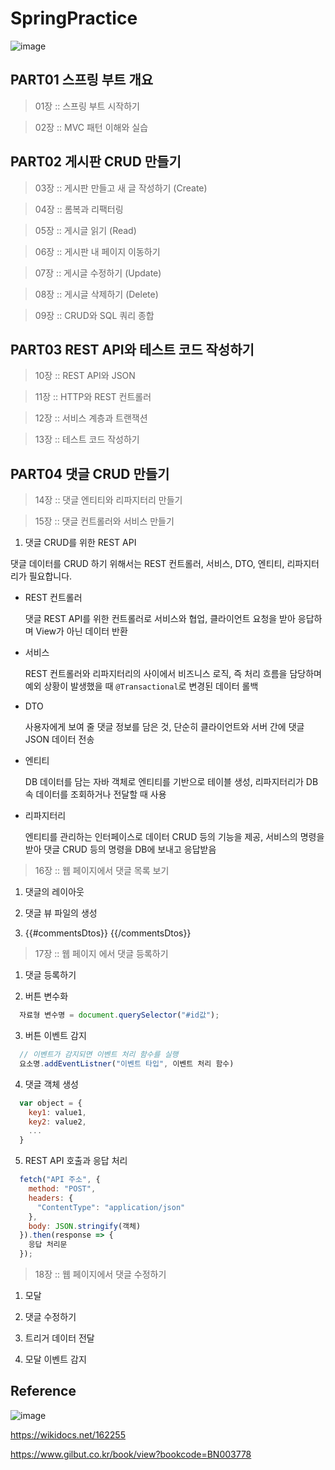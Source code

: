 # SpringPractice



![image](https://github.com/junhochoi-dev/SpringPractice/assets/39554558/829b2a01-c531-47ed-bb5f-e12ebe4eca56)

## PART01 스프링 부트 개요

> 01장 :: 스프링 부트 시작하기

> 02장 :: MVC 패턴 이해와 실습

## PART02 게시판 CRUD 만들기

> 03장 :: 게시판 만들고 새 글 작성하기 (Create)

> 04장 :: 롬복과 리팩터링

> 05장 :: 게시글 읽기 (Read)

> 06장 :: 게시판 내 페이지 이동하기

> 07장 :: 게시글 수정하기 (Update)

> 08장 :: 게시글 삭제하기 (Delete)

> 09장 :: CRUD와 SQL 쿼리 종합

## PART03 REST API와 테스트 코드 작성하기

> 10장 :: REST API와 JSON

> 11장 :: HTTP와 REST 컨트롤러

> 12장 :: 서비스 계층과 트랜잭션

> 13장 :: 테스트 코드 작성하기

## PART04 댓글 CRUD 만들기

> 14장 :: 댓글 엔티티와 리파지터리 만들기

> 15장 :: 댓글 컨트롤러와 서비스 만들기

1. 댓글 CRUD를 위한 REST API

댓글 데이터를 CRUD 하기 위해서는 REST 컨트롤러, 서비스, DTO, 엔티티, 리파지터리가 필요합니다.

* REST 컨트롤러

  댓글 REST API를 위한 컨트롤러로 서비스와 협업, 클라이언트 요청을 받아 응답하며 View가 아닌 데이터 반환
  
* 서비스

  REST 컨트롤러와 리파지터리의 사이에서 비즈니스 로직, 즉 처리 흐름을 담당하며 예외 상황이 발생했을 때 `@Transactional`로 변경된 데이터 롤백
  
* DTO

  사용자에게 보여 줄 댓글 정보를 담은 것, 단순히 클라이언트와 서버 간에 댓글 JSON 데이터 전송
  
* 엔티티

  DB 데이터를 담는 자바 객체로 엔티티를 기반으로 테이블 생성, 리파지터리가 DB 속 데이터를 조회하거나 전달할 때 사용

* 리파지터리

  엔티티를 관리하는 인터페이스로 데이터 CRUD 등의 기능을 제공, 서비스의 명령을 받아 댓글 CRUD 등의 명령을 DB에 보내고 응답받음

> 16장 :: 웹 페이지에서 댓글 목록 보기

1. 댓글의 레이아웃

2. 댓글 뷰 파일의 생성

3. {{#commentsDtos}} {{/commentsDtos}}

> 17장 :: 웹 페이지 에서 댓글 등록하기

1. 댓글 등록하기

2. 버튼 변수화

```javascript
  자료형 변수명 = document.querySelector("#id값");
```

3. 버튼 이벤트 감지

```javascript
  // 이벤트가 감지되면 이벤트 처리 함수를 실행
  요소명.addEventListner("이벤트 타입", 이벤트 처리 함수)
```

4. 댓글 객체 생성

```javascript
  var object = {
    key1: value1,
    key2: value2,
    ...
  }  
```

5. REST API 호출과 응답 처리

```javascript
  fetch("API 주소", {
    method: "POST",
    headers: {
      "ContentType": "application/json"
    },
    body: JSON.stringify(객체)
  }).then(response => {
    응답 처리문
  });
```

> 18장 :: 웹 페이지에서 댓글 수정하기

1. 모달

2. 댓글 수정하기

3. 트리거 데이터 전달

4. 모달 이벤트 감지

## Reference

![image](https://github.com/junhochoi-dev/SpringPractice/assets/39554558/6fef94d7-6472-4964-83f9-aa36c3909092)

https://wikidocs.net/162255

https://www.gilbut.co.kr/book/view?bookcode=BN003778
